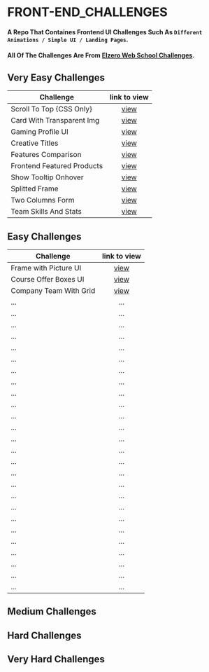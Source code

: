 # FRONT-END_CHALLENGES

#### A Repo That Containes Frontend UI Challenges Such As `Different Animations / Simple UI / Landing Pages`.

#### All Of The Challenges Are From  [Elzero Web School Challenges](https://elzero.org/category/challenges/front-end-challenges/).

## Very Easy Challenges

| Challenge | link to view |
|---|:-:|
| Scroll To Top {CSS Only} | [view](https://mohamed-ayman01.github.io/FRONT-END_CHALLENGES/Very-Easy/Scroll%20To%20Top%20%7BPure%20CSS%7D/) |
| Card With Transparent Img | [view](https://mohamed-ayman01.github.io/FRONT-END_CHALLENGES/Very-Easy/frontend-card-with-transparent-img/) |
| Gaming Profile UI | [view](https://mohamed-ayman01.github.io/FRONT-END_CHALLENGES/Very-Easy/Gaming-Profile-UI/) |
| Creative Titles | [view](https://mohamed-ayman01.github.io/FRONT-END_CHALLENGES/Very-Easy/frontend-creative-titles/) |
| Features Comparison | [view](https://mohamed-ayman01.github.io/FRONT-END_CHALLENGES/Very-Easy/frontend-features-comparison/) |
| Frontend Featured Products | [view](https://mohamed-ayman01.github.io/FRONT-END_CHALLENGES/Very-Easy/frontend-featured-products/) |
| Show Tooltip Onhover | [view](https://mohamed-ayman01.github.io/FRONT-END_CHALLENGES/Very-Easy/show-tooltip-onhover/) |
| Splitted Frame | [view](https://mohamed-ayman01.github.io/FRONT-END_CHALLENGES/Very-Easy/splitted-frame/) |
| Two Columns Form | [view](https://mohamed-ayman01.github.io/FRONT-END_CHALLENGES/Very-Easy/two-columns-form/) |
| Team Skills And Stats | [view](https://mohamed-ayman01.github.io/FRONT-END_CHALLENGES/Very-Easy/frontend-team-skills-and-stats-design/) |

## Easy Challenges

| Challenge | link to view |
|---|:-:|
| Frame with Picture UI | [view](https://mohamed-ayman01.github.io/FRONT-END_CHALLENGES/Easy/frontend-picture-with-frame/) |
| Course Offer Boxes UI | [view](https://mohamed-ayman01.github.io/FRONT-END_CHALLENGES/Easy/course-offer-box/) |
| Company Team With Grid | [view](https://mohamed-ayman01.github.io/FRONT-END_CHALLENGES/Easy/company-team-with-grid/) |
| ... | ... |
| ... | ... |
| ... | ... |
| ... | ... |
| ... | ... |
| ... | ... |
| ... | ... |
| ... | ... |
| ... | ... |
| ... | ... |
| ... | ... |
| ... | ... |
| ... | ... |
| ... | ... |
| ... | ... |
| ... | ... |
| ... | ... |
| ... | ... |
| ... | ... |
| ... | ... |
| ... | ... |
| ... | ... |
| ... | ... |
| ... | ... |
| ... | ... |
| ... | ... |

## Medium Challenges

## Hard Challenges

## Very Hard Challenges
